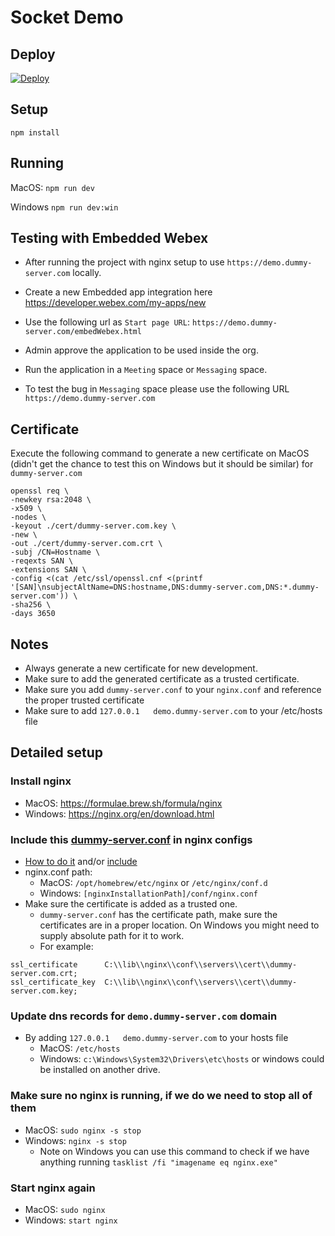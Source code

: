 # Socket Demo
## Deploy
[![Deploy](https://www.herokucdn.com/deploy/button.svg)](https://heroku.com/deploy?template=https://github.com/malsabbagh/socket-demo)

## Setup 
`npm install`
## Running
MacOS: `npm run dev`

Windows `npm run dev:win`

## Testing with Embedded Webex
- After running the project with nginx setup to use `https://demo.dummy-server.com` locally. 
- Create a new Embedded app integration here https://developer.webex.com/my-apps/new
- Use the following url as `Start page URL`: `https://demo.dummy-server.com/embedWebex.html`
- Admin approve the application to be used inside the org.
- Run the application in a `Meeting` space or `Messaging` space. 

- To test the bug in `Messaging` space please use the following URL `https://demo.dummy-server.com`


## Certificate 
Execute the following command to generate a new certificate on MacOS (didn't get the chance to test this on Windows but it should be similar) for `dummy-server.com`
```
openssl req \
-newkey rsa:2048 \
-x509 \
-nodes \
-keyout ./cert/dummy-server.com.key \
-new \
-out ./cert/dummy-server.com.crt \
-subj /CN=Hostname \
-reqexts SAN \
-extensions SAN \
-config <(cat /etc/ssl/openssl.cnf <(printf '[SAN]\nsubjectAltName=DNS:hostname,DNS:dummy-server.com,DNS:*.dummy-server.com')) \
-sha256 \
-days 3650
```

## Notes
- Always generate a new certificate for new development. 
- Make sure to add the generated certificate as a trusted certificate.
- Make sure you add `dummy-server.conf` to your `nginx.conf` and reference the proper trusted certificate
- Make sure to add `127.0.0.1   demo.dummy-server.com` to your /etc/hosts file


## Detailed setup 
### Install nginx 
  - MacOS: https://formulae.brew.sh/formula/nginx
  - Windows: https://nginx.org/en/download.html
### Include this [dummy-server.conf](./dummy-server.conf) in nginx configs
  - [How to do it](https://docs.nginx.com/nginx/admin-guide/basic-functionality/managing-configuration-files/#feature-specific-configuration-files) and/or [include](http://nginx.org/en/docs/ngx_core_module.html#include)
  - nginx.conf path:
    - MacOS: `/opt/homebrew/etc/nginx` or `/etc/nginx/conf.d`
    - Windows: `[nginxInstallationPath]/conf/nginx.conf`
  - Make sure the certificate is added as a trusted one.
    - `dummy-server.conf` has the certificate path, make sure the certificates are in a proper location. On Windows you might need to supply absolute path for it to work.
    - For example:
```
ssl_certificate      C:\\lib\\nginx\\conf\\servers\\cert\\dummy-server.com.crt;
ssl_certificate_key  C:\\lib\\nginx\\conf\\servers\\cert\\dummy-server.com.key;
```
### Update dns records for `demo.dummy-server.com` domain 
  - By adding  `127.0.0.1   demo.dummy-server.com` to your hosts file
    -  MacOS: `/etc/hosts`
    -  Windows: `c:\Windows\System32\Drivers\etc\hosts` or windows could be installed on another drive.
###  Make sure no nginx is running, if we do we need to stop all of them
  -  MacOS: `sudo nginx -s stop`
  - Windows: `nginx -s stop`
      -  Note on Windows you can use this command to check if we have anything running `tasklist /fi "imagename eq nginx.exe"`
### Start nginx again
  -  MacOS: `sudo nginx`
  -  Windows: `start nginx`
